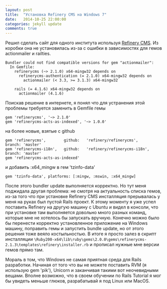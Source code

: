 ```yaml
---
layout: post
title:  "Установка Refinery CMS на Windows 7"
date:   2014-10-25 22:00:00
categories: jekyll update
comments: true
---
```


Решил сделать сайт для одного института используя [Refinery CMS][refinery]. Из коробки она не установилась из-за с ошибки в зависимостях для гемов actionmailer и railties.

	Bundler could not find compatible versions for gem "actionmailer":
	  In Gemfile:
	    refinerycms (~> 2.1.0) x64-mingw32 depends on
	      refinerycms-authentication (= 2.1.0) x64-mingw32 depends on
	        actionmailer (< 3.3, >= 3.1.3) x64-mingw32

	    rails (= 4.1.6) x64-mingw32 depends on
	      actionmailer (4.1.6)

Поискав решение в интернете, я понял что для устранения этой проблемы требуется заменить в Gemfile гемы

	gem 'refinerycms', '~> 2.1.0'
	gem 'refinerycms-acts-as-indexed', '~> 1.0.0'

на более новые, взятые с github

	gem 'refinerycms',        github:   'refinery/refinerycms',       branch: 'master'
	gem 'refinerycms-i18n',   github:   'refinery/refinerycms-i18n',  branch: 'master'
	gem 'refinerycms-acts-as-indexed'

и добавить :x64_mingw в гем 'tzinfo-data'

	gem 'tzinfo-data', platforms: [:mingw, :mswin, :x64_mingw]


После этого bundler update выполняется корректно. Но тут меня поджидала другая проблема: не смотря на актуальность списка гемов, из-за того что при установке Refinery CMS инсталляция прерывалась у меня на руках был пустой Rails проект. К этому моменту я уже успел поставить Refinery на другую машину с Ubuntu и видел в консоли, что при установке там выполняется довольно много разных команд, которые мне не хотелось бы запускать вручную. Конечно можно было бы перенести корректно установленное приложение на Windows машину, поправить гемы и запустить bundle update, но от этого решения тоже веяло костыльностью. В итоге я просто залез в скрипт инсталляции <code>\Ruby200-x64\lib\ruby\gems\2.0.0\gems\refinerycms-2.1.3\templates\refinery\installer.rb</code> и прописал нужные мне версии гемов прямо там.

Мораль в том, что Windows не самая приятная среда для Rails разработки. Начиная от того что вы не можете поставить RVM (я использую gem 'pik'), Unicorn и заканчивая такими вот неочевидными вещами. Вполне возможно, что в своем обучении по Rails Tutorial я мог бы увидеть меньше глюков, разрабатывай я под Linux или MacOS.

[refinery]: http://refinerycms.com/
